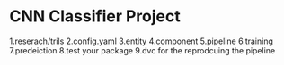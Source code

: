 # CNN Classifier Project
1.reserach/trils
2.config.yaml
3.entity
4.component
5.pipeline
6.training
7.predeiction
8.test your package 
9.dvc for the reprodcuing the pipeline